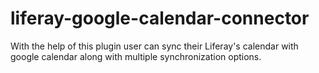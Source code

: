 # liferay-google-calendar-connector
With the help of this plugin user can sync their Liferay's calendar with google calendar along with multiple synchronization options.
